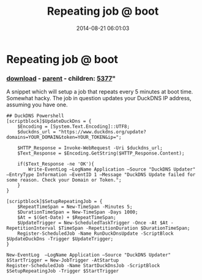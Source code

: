 ﻿---
pid:            5376
parent:         5375
children:       5377
poster:         GodEater
title:          Repeating job @ boot
date:           2014-08-21 06:01:03
format:         posh
---

# Repeating job @ boot

### [download](5376.ps1) - [parent](5375.md) - children: [5377](5377.md)"

A snippet which will setup a job that repeats every 5 minutes at boot time.
Somewhat hacky. The job in question updates your DuckDNS IP address, assuming
you have one.

```posh
## DuckDNS Powershell
[scriptblock]$UpdateDuckDns = {
    $Encoding = [System.Text.Encoding]::UTF8;
    $duckdns_url = "https://www.duckdns.org/update?domains=YOUR_DOMAIN&token=YOUR_TOKEN&ip=";

    $HTTP_Response = Invoke-WebRequest -Uri $duckdns_url;
    $Text_Response = $Encoding.GetString($HTTP_Response.Content);

    if($Text_Response -ne 'OK'){
        Write-EventLog –LogName Application –Source "DuckDNS Updater" –EntryType Information –EventID 1 –Message "DuckDNS Update failed for some reason. Check your Domain or Token.";
    }
}

[scriptblock]$SetupRepeatingJob = {
    $RepeatTimeSpan = New-TimeSpan -Minutes 5;
    $DurationTimeSpan = New-TimeSpan -Days 1000;
    $At = $(Get-Date) + $RepeatTimeSpan;
    $UpdateTrigger = New-ScheduledTaskTrigger -Once -At $At -RepetitionInterval $TimeSpan -RepetitionDuration $DurationTimeSpan;
    Register-ScheduledJob -Name RunDuckDnsUpdate -ScriptBlock $UpdateDuckDns -Trigger $UpdateTrigger;
}

New-EventLog  –LogName Application –Source "DuckDNS Updater"
$StartTrigger = New-JobTrigger -AtStartup
Register-ScheduledJob -Name StartDuckDnsJob -ScriptBlock $SetupRepeatingJob -Trigger $StartTrigger
```
